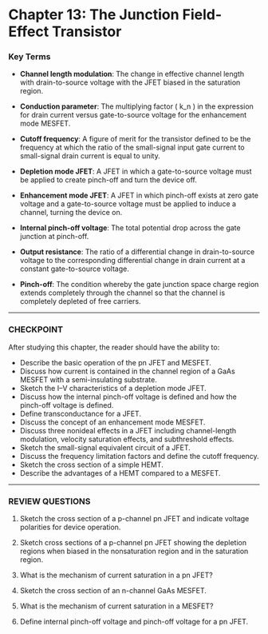 # Chapter 13: The Junction Field-Effect Transistor

### Key Terms

- **Channel length modulation**: The change in effective channel length with drain-to-source voltage with the JFET biased in the saturation region.

- **Conduction parameter**: The multiplying factor \( k_n \) in the expression for drain current versus gate-to-source voltage for the enhancement mode MESFET.

- **Cutoff frequency**: A figure of merit for the transistor defined to be the frequency at which the ratio of the small-signal input gate current to small-signal drain current is equal to unity.

- **Depletion mode JFET**: A JFET in which a gate-to-source voltage must be applied to create pinch-off and turn the device off.

- **Enhancement mode JFET**: A JFET in which pinch-off exists at zero gate voltage and a gate-to-source voltage must be applied to induce a channel, turning the device on.

- **Internal pinch-off voltage**: The total potential drop across the gate junction at pinch-off.

- **Output resistance**: The ratio of a differential change in drain-to-source voltage to the corresponding differential change in drain current at a constant gate-to-source voltage.

- **Pinch-off**: The condition whereby the gate junction space charge region extends completely through the channel so that the channel is completely depleted of free carriers.

----

### CHECKPOINT

After studying this chapter, the reader should have the ability to:

- Describe the basic operation of the pn JFET and MESFET.
- Discuss how current is contained in the channel region of a GaAs MESFET with a semi-insulating substrate.
- Sketch the I–V characteristics of a depletion mode JFET.
- Discuss how the internal pinch-off voltage is defined and how the pinch-off voltage is defined.
- Define transconductance for a JFET.
- Discuss the concept of an enhancement mode MESFET.
- Discuss three nonideal effects in a JFET including channel-length modulation, velocity saturation effects, and subthreshold effects.
- Sketch the small-signal equivalent circuit of a JFET.
- Discuss the frequency limitation factors and define the cutoff frequency.
- Sketch the cross section of a simple HEMT.
- Describe the advantages of a HEMT compared to a MESFET.

----

### REVIEW QUESTIONS

1. Sketch the cross section of a p-channel pn JFET and indicate voltage polarities for device operation.

2. Sketch cross sections of a p-channel pn JFET showing the depletion regions when biased in the nonsaturation region and in the saturation region.

3. What is the mechanism of current saturation in a pn JFET?

4. Sketch the cross section of an n-channel GaAs MESFET.

5. What is the mechanism of current saturation in a MESFET?

6. Define internal pinch-off voltage and pinch-off voltage for a pn JFET.